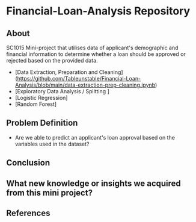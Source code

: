 # Financial-Loan-Analysis Repository

## About

SC1015 Mini-project that utilises data of applicant's demographic and financial information to determine whether a loan should be approved or rejected based on the provided data.

- [Data Extraction, Preparation and Cleaning] (https://github.com/Tableunstable/Financial-Loan-Analysis/blob/main/data-extraction-prep-cleaning.ipynb)
- [Exploratory Data Analysis / Splitting ]
- [Logistic Regression]
- [Random Forest]


## Problem Definition

- Are we able to predict an applicant's loan approval based on the variables used in the dataset?

## Conclusion

## What new knowledge or insights we acquired from this mini project?

## References

  
